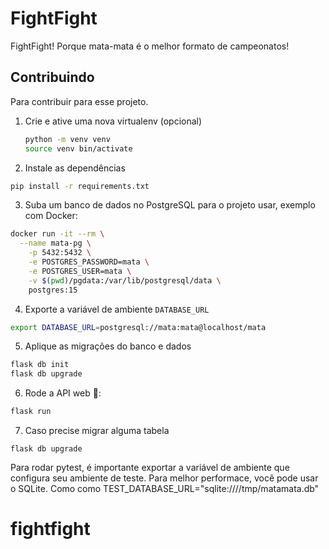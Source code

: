 # FightFight

FightFight! Porque mata-mata é o melhor formato de campeonatos!

## Contribuindo

Para contribuir para esse projeto.

1. Crie e ative uma nova virtualenv (opcional)
	```sh
	python -m venv venv
    source venv bin/activate
	```
2. Instale as dependências
  ```sh
  pip install -r requirements.txt
  ```
3. Suba um banco de dados no PostgreSQL para o projeto usar, exemplo com Docker:
  ```sh
  docker run -it --rm \
  	--name mata-pg \
      -p 5432:5432 \
      -e POSTGRES_PASSWORD=mata \
      -e POSTGRES_USER=mata \
      -v $(pwd)/pgdata:/var/lib/postgresql/data \
      postgres:15
  ```
4. Exporte a variável de ambiente `DATABASE_URL`
  ```sh
  export DATABASE_URL=postgresql://mata:mata@localhost/mata
  ```
5. Aplique as migrações do banco e dados
  ```sh
  flask db init
  flask db upgrade
  ```
6. Rode a API web :tada::
  ```sh
  flask run
  ```
7. Caso precise migrar alguma tabela
```
flask db upgrade
```

Para rodar pytest, é importante exportar a variável de ambiente que configura seu ambiente de teste.
Para melhor performace, você pode usar o SQLite. 
Como como TEST_DATABASE_URL="sqlite:////tmp/matamata.db"
# fightfight
